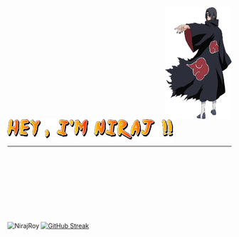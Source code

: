 <img height="250px" width="150px" align="right" src="./Itachi-Uchiha-PNG-File.png" >
<br>
<br>
<br>

 <img align="center" src="./HEY.png">
<hr>
<br>
<br>
<br>
<br>
<br>
<br>
<br>
<br>
<br>


<!-- img src="./71f1a93b6932fffc6a4e8bd43dab7f39.gif" width="100%" height="auto" align="center"-->



<img width="360px" align="center" src="https://github-readme-stats.vercel.app/api/top-langs/?username=NirajRoy43&layout=compact&hide_border=true&bg_color=0d1117" alt="NirajRoy">
<a href="https://git.io/streak-stats"><img width="430px"  align="center"  src="https://streak-stats.demolab.com?user=NirajRoy43&theme=highcontrast&border_radius=4&type=png"  alt="GitHub Streak" /></a>

<br />
<br />

<!--![my GitHub stats](https://github-readme-stats.vercel.app/api?username=NirajRoy43&theme=highcontrast&show_icons=true)-->





